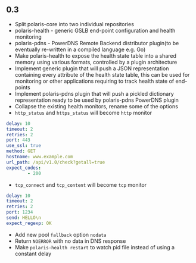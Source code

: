 ## 0.3
- Split polaris-core into two individual repositories
 - polaris-health - generic GSLB end-point configuration and health monitoring 
 - polaris-pdns - PowerDNS Remote Backend distributor plugin(to be eventually re-written in a compiled language e.g. Go)
- Make polaris-health to expose the health state table into a shared memory using various formats, controlled by a plugin architecture
 - Implement generic plugin that will push a JSON representation containing every attribute of the health state table, this can be used for monitoring or other applications requiring to track health state of end-points  
 - Implement polaris-pdns plugin that will push a pickled dictionary representation ready to be used by polaris-pdns PowerDNS plugin 
- Collapse the existing health monitors, rename some of the options
 - `http_status` and `https_status` will become `http` monitor
 ```yaml
 delay: 10
 timeout: 2
 retries: 2
 port: 443
 use_ssl: true
 method: GET
 hostname: www.example.com
 url_path: /api/v1.0/check?getall=true
 expect_codes:
         - 200
 ```
 - `tcp_connect` and `tcp_content` will become `tcp` monitor
 ```yaml
 delay: 10
 timeout: 2
 retries: 2
 port: 1234
 send: HELLO\n
 expect_regexp: OK
 ```
- Add new pool `fallback` option `nodata`
 - Return `NOERROR` with no data in DNS response
- Make `polaris-health restart` to watch pid file instead of using a constant delay
